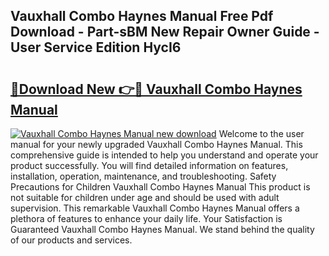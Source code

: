 ## Vauxhall Combo Haynes Manual Free Pdf Download - Part-sBM New Repair Owner Guide - User Service Edition HycI6

# <h2><a href="http://cf15906.oget.top/?id=Vauxhall+Combo+Haynes+Manual">🔗Download New 👉🔴 Vauxhall Combo Haynes Manual</a></h2>

[![Vauxhall Combo Haynes Manual new download](https://i.imgur.com/5g1atiW.png)](http://cf15906.oget.top/?id=Vauxhall+Combo+Haynes+Manual)
Welcome to the user manual for your newly upgraded Vauxhall Combo Haynes Manual. This comprehensive guide is intended to help you understand and operate your product successfully. You will find detailed information on features, installation, operation, maintenance, and troubleshooting. Safety Precautions for Children Vauxhall Combo Haynes Manual This product is not suitable for children under age and should be used with adult supervision. This remarkable Vauxhall Combo Haynes Manual offers a plethora of features to enhance your daily life. Your Satisfaction is Guaranteed Vauxhall Combo Haynes Manual. We stand behind the quality of our products and services.
